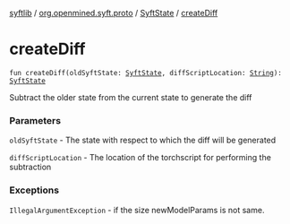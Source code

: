 [syftlib](../../index.md) / [org.openmined.syft.proto](../index.md) / [SyftState](index.md) / [createDiff](./create-diff.md)

# createDiff

`fun createDiff(oldSyftState: `[`SyftState`](index.md)`, diffScriptLocation: `[`String`](https://kotlinlang.org/api/latest/jvm/stdlib/kotlin/-string/index.html)`): `[`SyftState`](index.md)

Subtract the older state from the current state to generate the diff

### Parameters

`oldSyftState` - The state with respect to which the diff will be generated

`diffScriptLocation` - The location of the torchscript for performing the subtraction

### Exceptions

`IllegalArgumentException` - if the size newModelParams is not same.